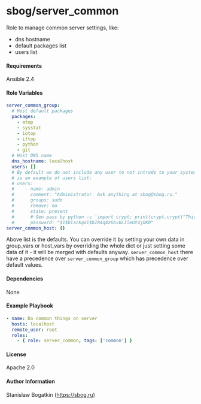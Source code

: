 sbog/server_common
==================

Role to manage common server settings, like:
* dns hostname
* default packages list
* users list

#### Requirements

Ansible 2.4

#### Role Variables

```yaml
server_common_group:
  # Host default packages
  packages:
    - atop
    - sysstat
    - iotop
    - iftop
    - python
    - git
  # Host DNS name
  dns_hostname: localhost
  users: []
  # By default we do not include any user to not intrude to your system. Here
  # is an example of users list:
  # users:
  #    - name: admin
  #      comment: "Administrator. Ask anything at sbog@sbog.ru."
  #      groups: sudo
  #      remove: no
  #      state: present
  #      # Gen pass by python -c 'import crypt; print(crypt.crypt("This is my Password", "$1$blackgolem$"))'
  #      password: "$1$blackgol$bIR4q4z6bvbLIleUt4jOK0"
server_common_host: {}
```

Above list is the defaults. You can override it by setting your own data in
group_vars or host_vars by overriding the whole dict or just setting some data
of it - it will be merged with defaults anyway. `server_common_host` there
have a precedence over `server_common_group` which has precedence over default
values.

#### Dependencies

None

#### Example Playbook

```yaml
- name: Do common things on server
  hosts: localhost
  remote_user: root
  roles:
    - { role: server_common, tags: ['common'] }
```

#### License

Apache 2.0

#### Author Information

Stanislaw Bogatkin (https://sbog.ru)
